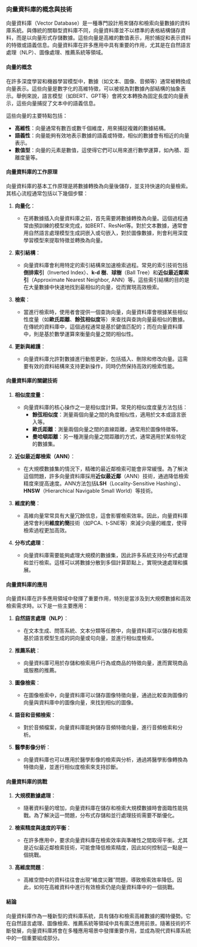 ### **向量資料庫的概念與技術**

向量資料庫（Vector Database）是一種專門設計用來儲存和檢索向量數據的資料庫系統。與傳統的關聯型資料庫不同，向量資料庫並不以標準的表格結構儲存資料，而是以向量形式存儲數據。這些向量是高維的數值表示，用於捕捉和表示資料的特徵或語義信息。向量資料庫在許多應用中具有重要的作用，尤其是在自然語言處理（NLP）、圖像處理、推薦系統等領域。

#### **向量的概念**

在許多深度學習和機器學習模型中，數據（如文本、圖像、音頻等）通常被轉換成向量表示。這些向量是數字化的高維特徵，可以被視為對數據內部結構的抽象表示。舉例來說，語言模型（如BERT、GPT等）會將文本轉換為固定長度的向量表示，這些向量捕捉了文本中的語義信息。

這些向量的主要特點包括：

- **高維性**：向量通常有數百或數千個維度，用來捕捉複雜的數據結構。
- **語義性**：向量能夠有效地表示數據的語義或特徵，相似的數據會有相近的向量表示。
- **數值型**：向量的元素是數值，這使得它們可以用來進行數學運算，如內積、距離度量等。

#### **向量資料庫的工作原理**

向量資料庫的基本工作原理是將數據轉換為向量後儲存，並支持快速的向量檢索。其核心流程通常包括以下幾個步驟：

1. **向量化**：
   - 在將數據插入向量資料庫之前，首先需要將數據轉換為向量。這個過程通常由預訓練的模型來完成，如BERT、ResNet等。對於文本數據，通常會用自然語言處理模型生成詞嵌入或句嵌入，對於圖像數據，則會利用深度學習模型來提取特徵並轉換為向量。

2. **索引結構**：
   - 向量資料庫會利用特定的索引結構來加速檢索過程。常見的索引技術包括**倒排索引**（Inverted Index）、**k-d 樹**、**球樹**（Ball Tree）和**近似最近鄰索引**（Approximate Nearest Neighbor, ANN）等。這些索引結構的目的是在大量數據中快速地找到最相似的向量，從而實現高效檢索。

3. **檢索**：
   - 當進行檢索時，使用者會提供一個查詢向量，向量資料庫會根據某些相似性度量（如**歐氏距離**、**餘弦相似度**等）來查找與查詢向量最相似的數據。在傳統的資料庫中，這個過程通常是基於鍵值匹配的；而在向量資料庫中，則是基於數學運算來衡量向量之間的相似性。

4. **更新與維護**：
   - 向量資料庫允許對數據進行動態更新，包括插入、刪除和修改向量。這需要有效的資料結構來支持更新操作，同時仍然保持高效的檢索性能。

#### **向量資料庫的關鍵技術**

1. **相似度度量**：
   - 向量資料庫的核心操作之一是相似度計算。常見的相似度度量方法包括：
     - **餘弦相似度**：測量兩個向量之間的角度相似性，適用於文本或語言嵌入等。
     - **歐氏距離**：測量兩個向量之間的直線距離，通常用於圖像特徵等。
     - **曼哈頓距離**：另一種測量向量之間距離的方式，通常適用於某些特定的數據集。

2. **近似最近鄰檢索（ANN）**：
   - 在大規模數據集的情況下，精確的最近鄰檢索可能會非常緩慢。為了解決這個問題，許多向量資料庫採用**近似最近鄰**（ANN）技術，通過降低檢索精度來提高速度。ANN方法包括**LSH**（Locality-Sensitive Hashing）、**HNSW**（Hierarchical Navigable Small World）等技術。

3. **維度約簡**：
   - 高維向量常常具有大量冗餘信息，這會影響檢索效率。因此，向量資料庫通常會利用**維度約簡**技術（如PCA、t-SNE等）來減少向量的維度，使得檢索過程更加高效。

4. **分布式處理**：
   - 向量資料庫需要能夠處理大規模的數據集，因此許多系統支持分布式處理和並行檢索。這樣可以將數據分散到多個計算節點上，實現快速處理和擴展。

#### **向量資料庫的應用**

向量資料庫在許多應用領域中發揮了重要作用，特別是當涉及到大規模數據和高效檢索需求時。以下是一些主要應用：

1. **自然語言處理（NLP）**：
   - 在文本生成、問答系統、文本分類等任務中，向量資料庫可以儲存和檢索基於語言模型生成的詞向量或句向量，並進行相似度檢索。

2. **推薦系統**：
   - 向量資料庫可用於存儲和檢索用戶行為或商品的特徵向量，進而實現商品或服務的推薦。

3. **圖像檢索**：
   - 在圖像檢索中，向量資料庫可以儲存圖像特徵向量，通過比較查詢圖像的向量與資料庫中的圖像向量，來找到相似的圖像。

4. **語音和音頻檢索**：
   - 對於音頻檔案，向量資料庫能夠儲存音頻特徵向量，進行音頻檢索和分析。

5. **醫學影像分析**：
   - 向量資料庫也可以應用於醫學影像的檢索與分析，通過將醫學影像轉換為特徵向量，並進行相似度檢索來支持診斷。

#### **向量資料庫的挑戰**

1. **大規模數據處理**：
   - 隨著資料量的增加，向量資料庫在儲存和檢索大規模數據時會面臨性能挑戰。為了解決這一問題，分布式存儲和並行處理技術需要不斷優化。

2. **檢索精度與速度的平衡**：
   - 在許多應用中，要求向量資料庫在檢索效率與準確性之間取得平衡。尤其是近似最近鄰檢索技術，可能會降低檢索精度，因此如何控制這一點是一個挑戰。

3. **高維度問題**：
   - 高維空間中的資料往往會出現“維度災難”問題，導致檢索效率降低。因此，如何在高維資料中進行有效檢索仍是向量資料庫中的一個挑戰。

#### **結論**

向量資料庫作為一種新型的資料庫系統，具有儲存和檢索高維數據的獨特優勢。它在自然語言處理、圖像檢索、推薦系統等領域中具有廣泛應用前景。隨著技術的不斷發展，向量資料庫將會在多種應用場景中發揮重要作用，並成為現代資料庫系統中的一個重要組成部分。